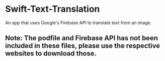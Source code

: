 # Swift-Text-Translation
An app that uses Google's Firebase API to translate text from an image. 

## Note: The podfile and Firebase API has not been included in these files, please use the respective websites to download those.

